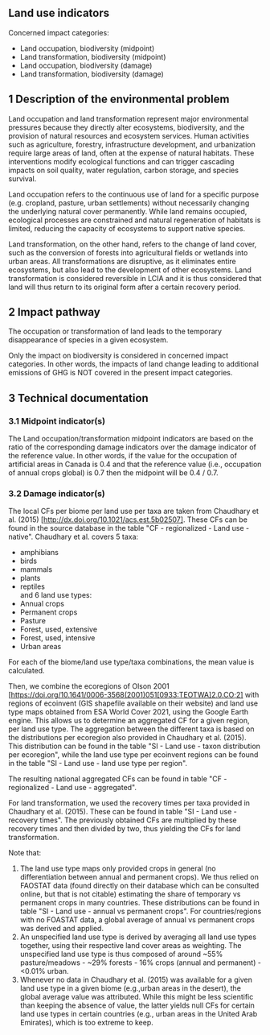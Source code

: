 ## Land use indicators

Concerned impact categories:
- Land occupation, biodiversity (midpoint)
- Land transformation, biodiversity (midpoint)
- Land occupation, biodiversity (damage)
- Land transformation, biodiversity (damage)

## 1 Description of the environmental problem
Land occupation and land transformation represent major environmental pressures because they directly alter ecosystems, 
biodiversity, and the provision of natural resources and ecosystem services. Human activities such as agriculture, 
forestry, infrastructure development, and urbanization require large areas of land, often at the expense of natural 
habitats. These interventions modify ecological functions and can trigger cascading impacts on soil quality, water 
regulation, carbon storage, and species survival.

Land occupation refers to the continuous use of land for a specific purpose (e.g. cropland, pasture, urban settlements) 
without necessarily changing the underlying natural cover permanently. While land remains occupied, ecological processes 
are constrained and natural regeneration of habitats is limited, reducing the capacity of ecosystems to support native 
species.

Land transformation, on the other hand, refers to the change of land cover, such as the conversion of forests into 
agricultural fields or wetlands into urban areas. All transformations are disruptive, as it eliminates entire ecosystems,
but also lead to the development of other ecosystems. Land transformation is considered reversible in LCIA and it is
thus considered that land will thus return to its original form after a certain recovery period.

## 2 Impact pathway
The occupation or transformation of land leads to the temporary disappearance of species in a given ecosystem.

Only the impact on biodiversity is considered in concerned impact categories. In other words, the impacts of land change
leading to additional emissions of GHG is NOT covered in the present impact categories.


## 3 Technical documentation
### 3.1 Midpoint indicator(s)
The Land occupation/transformation midpoint indicators are based on the ratio of the corresponding damage indicators 
over the damage indicator of the reference value. In other words, if the value for the occupation of artificial areas
in Canada is 0.4 and that the reference value (i.e., occupation of annual crops global) is 0.7 then the midpoint will
be 0.4 / 0.7.

### 3.2 Damage indicator(s)
The local CFs per biome per land use per taxa are taken from Chaudhary et al. (2015) [http://dx.doi.org/10.1021/acs.est.5b02507].
These CFs can be found in the source database in the table "CF - regionalized - Land use - native". 
Chaudhary et al. covers 5 taxa:
- amphibians
- birds
- mammals
- plants
- reptiles <br>
and 6 land use types:
- Annual crops
- Permanent crops
- Pasture
- Forest, used, extensive
- Forest, used, intensive
- Urban areas

For each of the biome/land use type/taxa combinations, the mean value is calculated.

Then, we combine the ecoregions of Olson 2001 [https://doi.org/10.1641/0006-3568(2001)051[0933:TEOTWA]2.0.CO;2] with
regions of ecoinvent (GIS shapefile available on their website) and land use type maps obtained from ESA World Cover 2021,
using the Google Earth engine. 
This allows us to determine an aggregated CF for a given region, per land use type. 
The aggregation between the different taxa is based on the distributions per ecoregion also provided in Chaudhary et al.
(2015). This distribution can be found in the table "SI - Land use - taxon distribution per ecoregion", while the land
use type per ecoinvent regions can be found in the table "SI - Land use - land use type per region".

The resulting national aggregated CFs can be found in table "CF - regionalized - Land use - aggregated".

For land transformation, we used the recovery times per taxa provided in Chaudhary et al. (2015). These can be found in
table "SI - Land use - recovery times". The previously obtained CFs are multiplied by these recovery times and then 
divided by two, thus yielding the CFs for land transformation.

Note that:
1. The land use type maps only provided crops in general (no differentiation between annual and permanent crops). We thus
relied on FAOSTAT data (found directly on their database which can be consulted online, but that is not citable) 
estimating the share of temporary vs permanent crops in many countries. These distributions can be found in table "SI - 
Land use - annual vs permanent crops". For countries/regions with no FOASTAT data, a global average of annual vs 
permanent crops was derived and applied.
2. An unspecified land use type is derived by averaging all land use types together, using their respective land cover areas
as weighting. The unspecified land use type is thus composed of around ~55% pasture/meadows - ~29% forests - 16% crops
(annual and permanent) - <0.01% urban.
3. Whenever no data in Chaudhary et al. (2015) was available for a given land use type in a given biome (e.g.,urban 
areas in the desert), the global average value was attributed. While this might be less scientific than keeping the 
absence of value, the latter yields null CFs for certain land use types in certain countries (e.g., urban areas in 
the United Arab Emirates), which is too extreme to keep.
